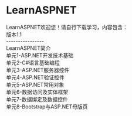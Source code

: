 # LearnASPNET
LearnASPNET欢迎您！请自行下载学习，内容包含：<br/>
版本1.1 <br/>
----------------<br/>
LearnASPNET简介<br/>
单元1-ASP.NET开发技术基础<br/>
单元2-C#语言基础编程<br/>
单元3-ASP.NET服务器控件<br/>
单元4-ASP.NET验证控件<br/>
单元5-ASP.NET常用对象<br/>
单元6-数据访问及实体框架<br/>
单元7-数据绑定及数据控件<br/>
单元8-Bootstrap与ASP.NET母版页<br/>
